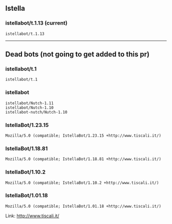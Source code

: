 ## Istella

### istellabot/t.1.13 (current)

```
istellabot/t.1.13
```

---

## Dead bots (not going to get added to this pr)

### istellabot/t.1

```
istellabot/t.1
```

### istellabot

```
istellabot/Nutch-1.11
istellabot/Nutch-1.10
istellabot-nutch/Nutch-1.10
```

### IstellaBot/1.23.15

```
Mozilla/5.0 (compatible; IstellaBot/1.23.15 +http://www.tiscali.it/)
```

### IstellaBot/1.18.81

```
Mozilla/5.0 (compatible; IstellaBot/1.18.81 +http://www.tiscali.it/)
```

### IstellaBot/1.10.2

```
Mozilla/5.0 (compatible; IstellaBot/1.10.2 +http://www.tiscali.it/)
```

### IstellaBot/1.01.18

```
Mozilla/5.0 (compatible; IstellaBot/1.01.18 +http://www.tiscali.it/)
```

Link: http://www.tiscali.it/
